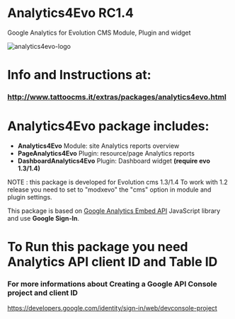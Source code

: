 # Analytics4Evo RC1.4
Google Analytics for Evolution CMS
Module, Plugin and widget

![analytics4evo-logo](https://user-images.githubusercontent.com/7342798/34605431-e8a8a910-f20b-11e7-8cdc-786160c5e7fe.png)

# Info and Instructions at:
### http://www.tattoocms.it/extras/packages/analytics4evo.html

# **Analytics4Evo** package includes:

* **Analytics4Evo** Module: site Analytics reports overview
* **PageAnalytics4Evo** Plugin: resource/page Analytics reports
* **DashboardAnalytics4Evo** Plugin: Dashboard widget **(require evo 1.3/1.4)**

NOTE : this package is developed for Evolution cms 1.3/1.4
To work with 1.2 release you need to set to "modxevo" the "cms" option in module and plugin settings.


This package is based on [Google Analytics Embed API](https://ga-dev-tools.appspot.com/embed-api/) JavaScript library and use **Google Sign-In**. 

# To Run this package you need Analytics API client ID and Table ID 

### For more informations about Creating a Google API Console project and client ID
https://developers.google.com/identity/sign-in/web/devconsole-project



